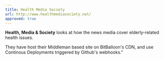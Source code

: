 ```yaml
---
title: Health Media Society
url: http://www.healthmediasociety.net/
approved: true
---
```


**Health, Media & Society** looks at how the news media cover elderly-related health issues.

They have host their Middleman based site on BitBalloon's CDN, and use Continous Deployments triggered by Github's webhooks."
